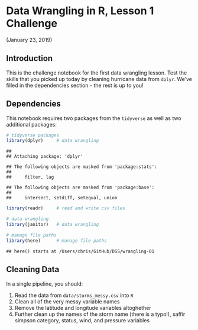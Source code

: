 Data Wrangling in R, Lesson 1 Challenge
================
(January 23, 2019)

## Introduction

This is the challenge notebook for the first data wrangling lesson. Test
the skills that you picked up today by cleaning hurricane data from
`dplyr`. We’ve filled in the dependencies section - the rest is up to
you\!

## Dependencies

This notebook requires two packages from the `tidyverse` as well as two
additional packages:

``` r
# tidyverse packages
library(dplyr)     # data wrangling
```

    ## 
    ## Attaching package: 'dplyr'

    ## The following objects are masked from 'package:stats':
    ## 
    ##     filter, lag

    ## The following objects are masked from 'package:base':
    ## 
    ##     intersect, setdiff, setequal, union

``` r
library(readr)     # read and write csv files

# data wrangling
library(janitor)   # data wrangling

# manage file paths
library(here)      # manage file paths
```

    ## here() starts at /Users/chris/GitHub/DSS/wrangling-01

## Cleaning Data

In a single pipeline, you should:

1.  Read the data from `data/storms_messy.csv` into `R`
2.  Clean all of the very messy variable names
3.  Remove the latitude and longitude variables altoghether
4.  Further clean up the names of the storm name (there is a typo\!),
    saffir simpson category, status, wind, and pressure variables
